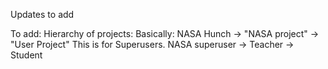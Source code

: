 Updates to add

To add:
Hierarchy of projects:
    Basically: NASA Hunch -> "NASA project" -> "User Project"
This is for Superusers. NASA superuser -> Teacher -> Student